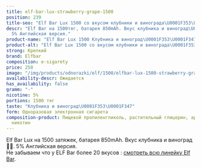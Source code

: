 ```yaml
---
title: elf-bar-lux-strawberry-grape-1500
position: 239
title-seo: "Elf Bar Lux 1500 со вкусом клубники и винограда\U0001F353\U0001F347"
descr: "Elf Bar на 1500тяг, батарея 850mAh. Вкус клубника и виноград\U0001F353\U0001F347.
  5% Английская версия."
product-name: "Elf Bar Lux 1500 Клубника и виноград\U0001F353\U0001F347"
product-alt: "Elf Bar Lux 1500 со вкусом клубники и винограда\U0001F353\U0001F347"
strong: Крепкий
brand: Elfbar
composition: e-sigarety
price: 250
image: "/img/products/odnorazki/elf/1500/elfbar-lux-1500-strawberry-grape.jpg"
availability-descr: Ожидается
has_availability: false
gramm: "-"
nicotine: 5%
portions: 1500 тяг
taste: "Клубника и виноград\U0001F353\U0001F347"
form: Одноразовая электронная сигарета
composition-product: Пищевой пропиленгликоль, растительный глицерин, ароматизатор,
  никотин
---
```


Elf Bar Lux на 1500 затяжек, батарея 850mAh. Вкус клубника и виноград🍓🍇. 5% Английская версия.<br>
Не забываем что у ELF Bar более 20 вкусов : [смотреть всю линейку Elf Bar](/elfbar).